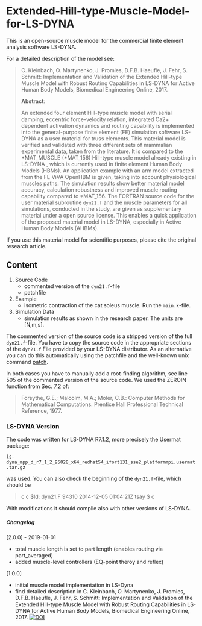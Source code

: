 # Extended-Hill-type-Muscle-Model-for-LS-DYNA
This is an open-source muscle model for the commercial finite element analysis software LS-DYNA.

For a detailed description of the model see:

> C. Kleinbach, O. Martynenko, J. Promies, D.F.B. Haeufle, J. Fehr, S. Schmitt: Implementation and Validation of the Extended Hill-type Muscle Model with Robust Routing Capabilities in LS-DYNA for Active Human Body Models, Biomedical Engineering Online, 2017.
> 
> **Abstract**:
> 
> An extended four element Hill-type muscle model with serial damping, eccentric force-velocity relation, integrated Ca2+ dependent activation dynamics and routing capability is implemented into the general-purpose finite element (FE) simulation software LS-DYNA as a user material for truss elements.
This material model is verified and validated with three different sets of mammalian experimental data, taken from the literature.
It is compared to the *MAT_MUSCLE (*MAT_156) Hill-type muscle model already existing in LS-DYNA , which is currently used in finite element Human Body Models (HBMs).
An application example with an arm model extracted from the FE ViVA OpenHBM is given, taking into account physiological muscles paths.
The simulation results show better material model accuracy, calculation robustness and improved muscle routing capability compared to *MAT_156.
The FORTRAN source code for the user material subroutine `dyn21.f` and the muscle parameters for all simulations, conducted in the study, are given as supplementary material under a open source license.
This enables a quick application of the proposed material model in LS-DYNA, especially in Active Human Body Models (AHBMs).

If you use this material model for scientific purposes, please cite the original research article.

## Content

1. Source Code
	* commented version of the `dyn21.f`-file
	* patchfile
2. Example
	* isometric contraction of the cat soleus muscle. Run the `main.k`-file.
3. Simulation Data
	* simulation results as shown in the research paper. The units are [N,m,s].

The commented version of the source code is a stripped version of the full `dyn21.f`-file.
You have to copy the source code in the appropriate sections of the `dyn21.f` File provided by your LS-DYNA distributor.
As an alternative you can do this automatically using the patchfile and the well-known unix command [patch](https://linux.die.net/man/1/patch).

In both cases you have to manually add a root-finding algorithm, see line 505 of the commented version of the source code. We used the ZEROIN function from Sec. 7.2 of:

> Forsythe, G.E.; Malcolm, M.A.; Moler, C.B.: Computer Methods for Mathematical Computations. Prentice Hall Professional Technical Reference, 1977.

### LS-DYNA Version

The code was written for LS-DYNA R7.1.2, more precisely the Usermat package:

`ls-dyna_mpp_d_r7_1_2_95028_x64_redhat54_ifort131_sse2_platformmpi.usermat.tar.gz`

was used. You can also check the beginning of the `dyn21.f`-file, which should be

> c
> c $Id: dyn21.F 94310 2014-12-05 01:04:21Z tsay $
> c

With modifications it should compile also with other versions of LS-DYNA.

##### Changelog 

[2.0.0] - 2019-01-01 
* total muscle length is set to part length (enables routing via part_averaged)
* added muscle-level controllers (EQ-point theroy and reflex)

[1.0.0] 
* initial muscle model implementation in LS-Dyna 
* find detailed description in C. Kleinbach, O. Martynenko, J. Promies, D.F.B. Haeufle, J. Fehr, S. Schmitt: Implementation and Validation of the Extended Hill-type Muscle Model with Robust Routing Capabilities in LS-DYNA for Active Human Body Models, Biomedical Engineering Online, 2017.
[![DOI](https://zenodo.org/badge/DOI/10.5281/zenodo.826209.svg)](https://doi.org/10.5281/zenodo.826209)
